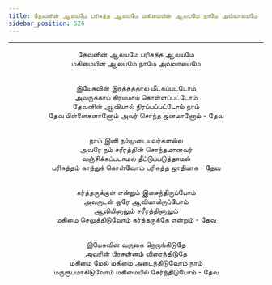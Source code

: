 ```yaml
---
title: தேவனின் ஆலயமே பரிசுத்த ஆலயமே மகிமையின் ஆலயமே நாமே அவ்வாலயமே
sidebar_position: 526
---
```


---
<center>
தேவனின் ஆலயமே பரிசுத்த ஆலயமே<br/>
மகிமையின் ஆலயமே நாமே அவ்வாலயமே<br/><br/>

இயேசுவின் இரத்தத்தால் மீட்கப்பட்டோம்<br/>
அவருக்காய் கிரயமாய் கொள்ளப்பட்டோம்<br/>
தேவனின் ஆவியால் நிரப்பப்பட்டோம் நாம்<br/>
தேவ பிள்ளைகளானோம் அவர் சொந்த ஜனமானோம்    - தேவ<br/><br/>

நாம் இனி நம்முடையவர்களல்ல<br/>
அவரே நம் சரீரத்தின் சொந்தமானவர்<br/>
வஞ்சிக்கப்படாமல் தீட்டுப்படுத்தாமல்<br/>
பரிசுத்தம் காத்துக் கொள்வோம் பரிசுத்த ஜாதியாக         - தேவ<br/><br/>

கர்த்தருக்குள் என்றும் இசைந்திருப்போம்<br/>
அவருடன் ஒரே ஆவியாயிருப்போம்<br/>
ஆவியினாலும் சரீரத்தினாலும்<br/>
மகிமை செலுத்திடுவோம் கர்த்தருக்கே என்றும்        - தேவ<br/><br/>

இயேசுவின் வருகை நெருங்கிடுதே<br/>
அவரின் பிரசன்னம் விரைந்திடுதே<br/>
மகிமை மேல் மகிமை அடைந்திடுவோம் நாம்<br/>
மருரூபமாகிடுவோம் மகிமையில் சேர்ந்திடுபோம்        - தேவ
</center>